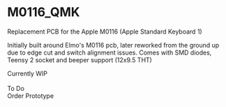 # M0116_QMK
Replacement PCB for the Apple M0116 (Apple Standard Keyboard 1)<br />

Initially built around Elmo's M0116 pcb, later reworked from the ground up due to edge cut and switch alignment issues. Comes with SMD diodes, Teensy 2 socket and beeper support (12x9.5 THT)<br />

Currently WIP<br />
<br />
To Do<br />
Order Prototype<br />
